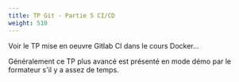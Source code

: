 ```yaml
---
title: TP Git - Partie 5 CI/CD
weight: 510
---
```



Voir le TP mise en oeuvre Gitlab CI dans le cours Docker...

Généralement ce TP plus avancé est présenté en mode démo par le formateur s'il y a assez de temps.